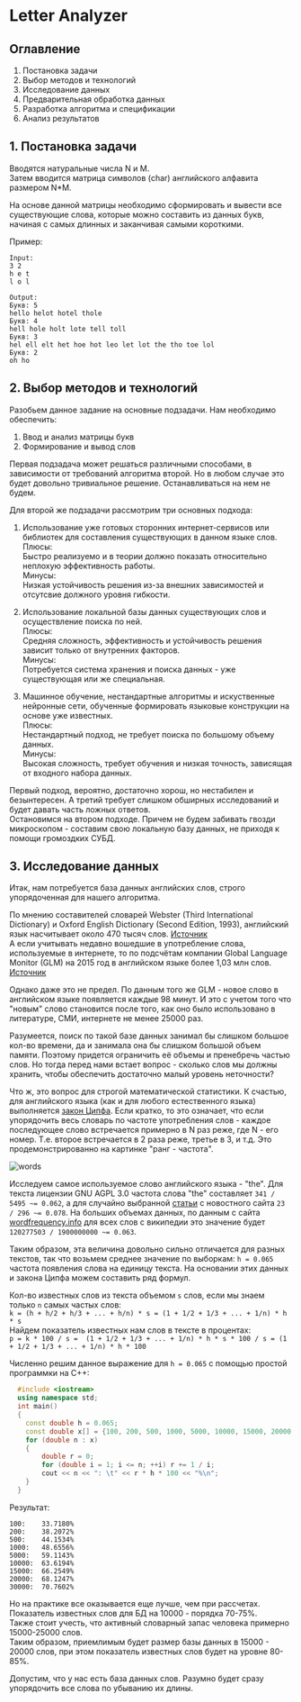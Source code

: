 # Letter Analyzer #


## Оглавление ##
1. Постановка задачи
2. Выбор методов и технологий
3. Исследование данных
4. Предварительная обработка данных
5. Разработка алгоритма и спецификации
6. Анализ результатов


## 1. Постановка задачи ##

Вводятся натуральные числа N и M.  
Затем вводится матрица символов (char) английского алфавита размером N*M.  

На основе данной матрицы необходимо сформировать и вывести все существующие слова, 
которые можно составить из данных букв, начиная с самых длинных и заканчивая самыми короткими.

Пример:
```
Input:
3 2
h e t
l o l

Output:
Букв: 5
hello helot hotel thole 
Букв: 4
hell hole holt lote tell toll 
Букв: 3
hel ell elt het hoe hot leo let lot the tho toe lol
Букв: 2
oh ho
```


## 2. Выбор методов и технологий ##

Разобьем данное задание на основные подзадачи.
Нам необходимо обеспечить:  
1) Ввод и анализ матрицы букв  
2) Формирование и вывод слов  

Первая подзадача может решаться различными способами, в зависимости от требований алгоритма второй. Но в любом случае это будет довольно тривиальное решение. Останавливаться на нем не будем.

Для второй же подзадачи рассмотрим три основных подхода:  

1) Использование уже готовых сторонних интернет-сервисов или библиотек для составления существующих в данном языке слов.  
Плюсы:  
Быстро реализуемо и в теории должно показать относительно неплохую эффективность работы.  
Минусы:  
Низкая устойчивость решения из-за внешних зависимостей и отсутсвие должного уровня гибкости.  

2) Использование локальной базы данных существующих слов и осуществление поиска по ней.  
Плюсы:  
Средняя сложность, эффективность и устойчивость решения зависит только от внутренних факторов.  
Минусы:  
Потребуется система хранения и поиска данных - уже существующая или же специальная.  

3) Машинное обучение, нестандартные алгоритмы и искуственные нейронные сети, обученные формировать языковые конструкции на основе уже известных.  
Плюсы:  
Нестандартный подход, не требует поиска по большому объему данных.  
Минусы:  
Высокая сложность, требует обучения и низкая точность, зависящая от входного набора данных.  

Первый подход, вероятно, достаточно хорош, но нестабилен и безынтересен. А третий требует слишком обширных исследований и будет давать часть ложных ответов.  
Остановимся на втором подходе. Причем не будем забивать гвозди микроскопом - составим свою локальную базу данных, не приходя к помощи громоздких СУБД.

## 3. Исследование данных ##

Итак, нам потребуется база данных английских слов, строго упорядоченная для нашего алгоритма.

По мнению составителей словарей Webster (Third International Dictionary) и Oxford English Dictionary (Second Edition, 1993), английский язык насчитывает около 470 тысяч слов. [Источник][how-many-words-1]  
А если учитывать недавно вошедшие в употребление слова, используемые в интернете, то по подсчётам компании Global Language Monitor (GLM) на 2015 год в английском языке более 1,03 млн слов. [Источник][how-many-words-2]  

Однако даже это не предел. По данным того же GLM - новое слово в английском языке появляется каждые 98 минут. И это с учетом того что "новым" слово становится после того, как оно было использовано в литературе, СМИ, интернете не менее 25000 раз.

Разумеется, поиск по такой базе данных занимал бы слишком большое кол-во времени, да и занимала она бы слишком большой объем памяти. Поэтому придется ограничить её объемы и пренебречь частью слов.
Но тогда перед нами встает вопрос - сколько слов мы должны хранить, чтобы обеспечить достаточно малый уровень неточности?

Что ж, это вопрос для строгой математической статистики. К счастью, для английского языка (как и для любого естественного языка) выполняется [закон Ципфа][zipf's-law]. Если кратко, то это означает, что если упорядочить весь словарь по частоте употребления слов - каждое последующее слово встречается примерно в N раз реже, где N - его номер. Т.е. второе встречается в 2 раза реже, третье в 3, и т.д. Это продемонстрированно на картинке "ранг - частота".

![words][img-words]

Исследуем самое используемое слово английского языка - "the". Для текста лицензии GNU AGPL 3.0 частота слова "the" составляет `341 / 5495 ~= 0.062`, а для случайно выбранной [статьи][news] с новостного сайта `23 / 296 ~= 0.078`. На больших объемах данных, по данным с сайта [wordfrequency.info][wordfr] для всех слов с википедии это значение будет `120277503 / 1900000000 ~= 0.063`.

Таким образом, эта величина довольно сильно отличается для разных текстов, так что возьмем среднее значение по выборкам: `h = 0.065` частота появления слова на единицу текста. На основании этих данных и закона Ципфа можем составить ряд формул.  

Кол-во известных слов из текста объемом `s` слов, если мы знаем только `n` самых частых слов:  
`k = (h + h/2 + h/3 + ... + h/n) * s = (1 + 1/2 + 1/3 + ... + 1/n) * h * s`  
Найдем показатель известных нам слов в тексте в процентах:  
`p = k * 100 / s =  (1 + 1/2 + 1/3 + ... + 1/n) * h * s * 100 / s = (1 + 1/2 + 1/3 + ... + 1/n) * h * 100`  

Численно решим данное выражение для `h = 0.065` с помощью простой программки на C++:  
```cpp
  #include <iostream>
  using namespace std;
  int main()
  {
    const double h = 0.065;
    const double x[] = {100, 200, 500, 1000, 5000, 10000, 15000, 20000, 30000};
    for (double n : x)
    {
        double r = 0;
        for (double i = 1; i <= n; ++i) r += 1 / i;
        cout << n << ": \t" << r * h * 100 << "%\n";
    }
  }
```
Результат:
```
100:    33.7180%
200:    38.2072%
500:    44.1534%
1000:   48.6556%
5000:   59.1143%
10000:  63.6194%
15000:  66.2549%
20000:  68.1247%
30000:  70.7602%
```
Но на практике все оказывается еще лучше, чем при рассчетах. Показатель известных слов для БД на 10000 - порядка 70-75%.   
Также стоит учесть, что активный словарный запас человека примерно 15000-25000 слов.  
Таким образом, приемлимым будет размер базы данных в 15000 - 20000 слов, при этом показатель известных слов будет на уровне 80-85%.  

Допустим, что у нас есть база данных слов. Разумно будет сразу упорядочить все слова по убыванию их длины.

[how-many-words-1]:<https://www.merriam-webster.com/help/faq-how-many-english-words>
[how-many-words-2]:<http://www.languagemonitor.com/trending-words/1000000th-english-word-announced>
[zipf's-law]:<https://ru.wikipedia.org/wiki/%D0%97%D0%B0%D0%BA%D0%BE%D0%BD_%D0%A6%D0%B8%D0%BF%D1%84%D0%B0>
[img-words]:<https://psv4.vk.me/c812524/u130696039/docs/8f395acf120e/Screenshot_20170218-103854.png>
[news]:<https://www.cnet.com/news/neil-degrasse-tyson-snowden-science-rsa/>
[wordfr]:<http://corpus.byu.edu/>
[words-data]:<https://github.com/first20hours/google-10000-english>
